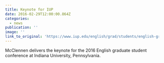 ```yaml
---
title: Keynote for IUP
date: 2016-02-29T12:00:00.864Z
categories: 
  - news
publication: ''
image: ''
link_to_original: 'https://www.iup.edu/english/grad/students/english-graduate-organization/conferences-and-colloquia/'
---
```


McClennen delivers the keynote for the 2016 English graduate student conference at Indiana University, Pennsylvania.